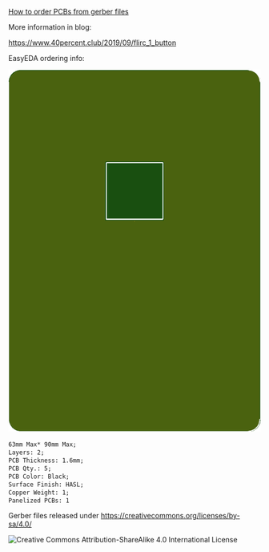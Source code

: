 [How to order PCBs from gerber files](http://www.40percent.club/2017/03/ordering-pcb.html)

More information in blog:

https://www.40percent.club/2019/09/flirc_1_button


EasyEDA ordering info:

![Flirc_Top](Flirc_Top.png)

    63mm Max* 90mm Max;
    Layers: 2;
    PCB Thickness: 1.6mm;
    PCB Qty.: 5;
    PCB Color: Black;
    Surface Finish: HASL;
    Copper Weight: 1;
    Panelized PCBs: 1


Gerber files released under https://creativecommons.org/licenses/by-sa/4.0/

![Creative Commons Attribution-ShareAlike 4.0 International License](https://i.creativecommons.org/l/by-sa/4.0/88x31.png)